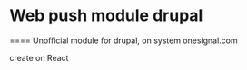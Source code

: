 # Web push module drupal
====
Unofficial module for drupal, on system onesignal.com

create on React
